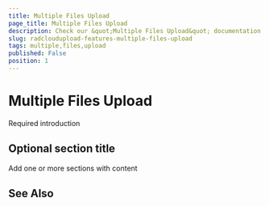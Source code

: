 ```yaml
---
title: Multiple Files Upload
page_title: Multiple Files Upload
description: Check our &quot;Multiple Files Upload&quot; documentation article for the RadCloudUpload {{ site.framework_name }} control.
slug: radcloudupload-features-multiple-files-upload
tags: multiple,files,upload
published: False
position: 1
---
```


# Multiple Files Upload



Required introduction

## Optional section title

Add one or more sections with content

## See Also
